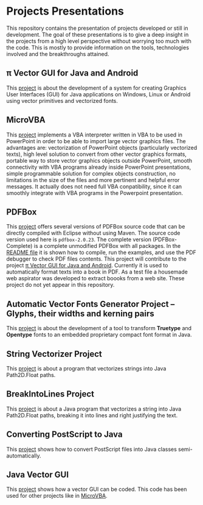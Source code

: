 # Projects Presentations
This repository contains the presentation of projects developed or still in development. The goal of these presentations is to give a deep insight in the projects from a high level perspective without worrying too much with the code. This is mostly to provide information on the tools, technologies involved and the breakthroughs attained.

##  π Vector GUI for Java and Android

This [project](https://github.com/nilostolte/Projects-Presentations/blob/main/%CF%80%20Vector%20GUI%20for%20Java%20and%20Android.md#%CF%80-vector-gui-for-java-and-android) is about the development of a system for creating  Graphics User Interfaces (GUI) for Java applications on Windows, Linux or Android using vector primitives and vectorized fonts.

## MicroVBA
This [project](https://github.com/nilostolte/MicroVBA-PowerPoint) implements a VBA interpreter written in VBA to be used in PowerPoint in order to be able to import large vector graphics files. The advantages are: vectorization of PowerPoint objects (particularly vectorized texts), high level solution to convert from other vector graphics formats, portable way to store vector graphics objects outside PowerPoint, smooth connectivity with VBA programs already inside PowerPoint presentations, simple programmable solution for complex objects construction, no limitations in the size of the files and more pertinent and helpful error messages. It actually does not need full VBA conpatibility, since it can smoothly integrate with VBA programs in the Powerpoint presentation.

## PDFBox
This [project](https://github.com/nilostolte/PDFBox) offers several versions of PDFBox source code that can be directly compiled with Eclipse without using Maven. The source code version used here is `pdfbox-2.0.23`. The complete version (PDFBox-Complete) is a complete unmodified PDFBox with all packages. In the [README file]() it is shown how to compile, run the examples, and use the PDF debugger to check PDF files contents. This project will contribute to the project [π Vector GUI for Java and Android](https://github.com/nilostolte/Projects-Presentations/blob/main/%CF%80%20Vector%20GUI%20for%20Java%20and%20Android.md#%CF%80-vector-gui-for-java-and-android). 
Currently it is used to automatically format texts into a book in PDF. As a test file a housemade web aspirator was developed to extract boooks from a web site. These project do not yet appear in this repository.

## Automatic Vector Fonts Generator Project – Glyphs, their widths and kerning pairs

This [project](https://github.com/nilostolte/Projects-Presentations/blob/main/Automatic%20Vector%20Fonts%20Generator%20Project.md#automatic-vector-fonts-generator-project--glyphs-their-widths-and-kerning-pairs) is about the development of a tool to transform **Truetype** and **Opentype** fonts to an embedded proprietary compact font format in Java.

## String Vectorizer Project

This [project](https://github.com/nilostolte/Projects-Presentations/blob/main/String%20Vectorizer.md#string-vectorizer-project) is about a program that vectorizes strings into Java Path2D.Float paths.

## BreakIntoLines Project

This [project](https://github.com/nilostolte/Projects-Presentations/blob/main/BreakIntoLines.md#breakintolines) is about a Java 
program that vectorizes a string into Java Path2D.Float paths, breaking it into lines and right justifying the text.

## Converting PostScript to Java
This [project](https://github.com/nilostolte/PostScript/tree/main/Examples/Convertion%20to%20Java/ExclamationIcon#exclamationicon) shows how to convert PostScript files into Java classes semi-automatically.

## Java Vector GUI
This [project](https://github.com/nilostolte/Java-Vector-GUI/tree/main/MenuInfographics6#menuinfographics6) shows how a vector GUI can be coded. This code has been used for other projects like in [MicroVBA](https://github.com/nilostolte/MicroVBA-PowerPoint).
